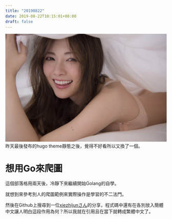 ```yaml
---
title: "20190822"
date: 2019-08-22T10:15:01+08:00
draft: false
---
```

![每日一美](https://github.com/Winturtle/Winturtle.github.io/blob/master/images/1.png)
昨天最後發布的hugo theme靜態之後，覺得不好看所以又換了一個。

# 想用Go來爬圖
這個部落格用兩天後，冷靜下來繼續開始Golang的自學。

就想到來參考別人的爬圖範例來實際操作是學習的不二法門。

然後在Github上搜尋到一位[xiezhijunさん](https://github.com/xiezhijun/spidderGO)的分享，程式碼中還有在各別放入簡體中文讓人明白這段作用為何？所以我就在引用且在當下就轉成繁體中文了。
